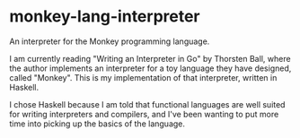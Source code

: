 # monkey-lang-interpreter
An interpreter for the Monkey programming language.

I am currently reading "Writing an Interpreter in Go" by Thorsten Ball, where the author implements 
an interpreter for a toy language they have designed, called "Monkey". This is my implementation of 
that interpreter, written in Haskell. 

I chose Haskell because I am told that functional languages are well suited for writing interpreters and
compilers, and I've been wanting to put more time into picking up the basics of the language.

